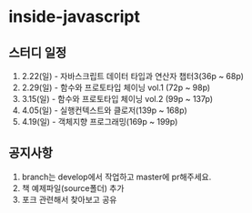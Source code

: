 # inside-javascript
## 스터디 일정
1. 2.22(일) - 자바스크립트 데이터 타입과 연산자 챕터3(36p ~ 68p)
2. 2.29(일) - 함수와 프로토타입 체이닝 vol.1 (72p ~ 98p)
3. 3.15(일) - 함수와 프로토타입 체이닝 vol.2 (99p ~ 137p)
4. 4.05(일) - 실행컨텍스트와 클로저(139p ~ 168p)
5. 4.19(일) - 객체지향 프로그래밍(169p ~ 199p)

## 공지사항
1. branch는 develop에서 작업하고 master에 pr해주세요.
2. 책 예제파일(source폴더) 추가
3. 포크 관련해서 찾아보고 공유
